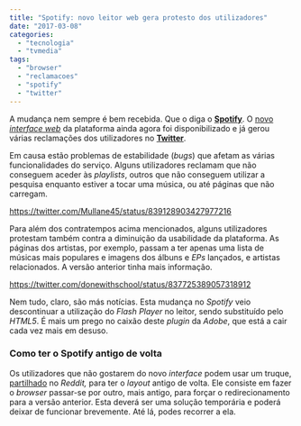 ```yaml
---
title: "Spotify: novo leitor web gera protesto dos utilizadores"
date: "2017-03-08"
categories: 
  - "tecnologia"
  - "tvmedia"
tags: 
  - "browser"
  - "reclamacoes"
  - "spotify"
  - "twitter"
---
```


A mudança nem sempre é bem recebida. Que o diga o [**Spotify**](https://www.spotify.com). O [novo _interface web_](https://open.spotify.com) da plataforma ainda agora foi disponibilizado e já gerou várias reclamações dos utilizadores no [**Twitter**](https://twitter.com).

Em causa estão problemas de estabilidade (_bugs_) que afetam as várias funcionalidades do serviço. Alguns utilizadores reclamam que não conseguem aceder às _playlists_, outros que não conseguem utilizar a pesquisa enquanto estiver a tocar uma música, ou até páginas que não carregam.

https://twitter.com/Mullane45/status/839128903427977216

Para além dos contratempos acima mencionados, alguns utilizadores protestam também contra a diminuição da usabilidade da plataforma. As páginas dos artistas, por exemplo, passam a ter apenas uma lista de músicas mais populares e imagens dos álbuns e _EPs_ lançados, e artistas relacionados. A versão anterior tinha mais informação.

https://twitter.com/donewithschool/status/837725389057318912

Nem tudo, claro, são más notícias. Esta mudança no _Spotify_ veio descontinuar a utilização do _Flash Player_ no leitor, sendo substituído pelo _HTML5_. É mais um prego no caixão deste _plugin_ da _Adobe_, que está a cair cada vez mais em desuso.

### Como ter o Spotify antigo de volta

Os utilizadores que não gostarem do novo _interface_ podem usar um truque, [partilhado](https://www.reddit.com/r/spotify/comments/5xxf5g/how_to_get_old_spotify_web_player_ui_back_on/) no _Reddit,_ para ter o _layout_ antigo de volta. Ele consiste em fazer o _browser_ passar-se por outro, mais antigo, para forçar o redirecionamento para a versão anterior. Esta deverá ser uma solução temporária e poderá deixar de funcionar brevemente. Até lá, podes recorrer a ela.
